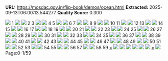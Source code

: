 # 

**URL:** https://mosdac.gov.in/flip-book/demos/ocean.html
**Extracted:** 2025-09-13T06:00:13.544277
**Quality Score:** 0.300

![](https://mosdac.gov.in/flip-book/demos/ocean/thumb1.jpg) 1
![](https://mosdac.gov.in/flip-book/demos/ocean/thumb2.jpg) ![](https://mosdac.gov.in/flip-book/demos/ocean/thumb3.jpg)
2 3
![](https://mosdac.gov.in/flip-book/demos/ocean/thumb4.jpg) ![](https://mosdac.gov.in/flip-book/demos/ocean/thumb5.jpg)
4 5
![](https://mosdac.gov.in/flip-book/demos/ocean/thumb6.jpg) ![](https://mosdac.gov.in/flip-book/demos/ocean/thumb7.jpg)
6 7
![](https://mosdac.gov.in/flip-book/demos/ocean/thumb8.jpg) ![](https://mosdac.gov.in/flip-book/demos/ocean/thumb9.jpg)
8 9
![](https://mosdac.gov.in/flip-book/demos/ocean/thumb10.jpg) ![](https://mosdac.gov.in/flip-book/demos/ocean/thumb11.jpg)
10 11
![](https://mosdac.gov.in/flip-book/demos/ocean/thumb12.jpg) ![](https://mosdac.gov.in/flip-book/demos/ocean/thumb13.jpg)
12 13
![](https://mosdac.gov.in/flip-book/demos/ocean/thumb14.jpg) ![](https://mosdac.gov.in/flip-book/demos/ocean/thumb15.jpg)
14 15
![](https://mosdac.gov.in/flip-book/demos/ocean/thumb16.jpg) ![](https://mosdac.gov.in/flip-book/demos/ocean/thumb17.jpg)
16 17
![](https://mosdac.gov.in/flip-book/demos/ocean/thumb18.jpg) ![](https://mosdac.gov.in/flip-book/demos/ocean/thumb19.jpg)
18 19
![](https://mosdac.gov.in/flip-book/demos/ocean/thumb20.jpg) ![](https://mosdac.gov.in/flip-book/demos/ocean/thumb21.jpg)
20 21
![](https://mosdac.gov.in/flip-book/demos/ocean/thumb22.jpg) ![](https://mosdac.gov.in/flip-book/demos/ocean/thumb23.jpg)
22 23
![](https://mosdac.gov.in/flip-book/demos/ocean/thumb24.jpg) ![](https://mosdac.gov.in/flip-book/demos/ocean/thumb25.jpg)
24 25
![](https://mosdac.gov.in/flip-book/demos/ocean/thumb26.jpg) ![](https://mosdac.gov.in/flip-book/demos/ocean/thumb27.jpg)
26 27
![](https://mosdac.gov.in/flip-book/demos/ocean/thumb28.jpg) ![](https://mosdac.gov.in/flip-book/demos/ocean/thumb29.jpg)
28 29
![](https://mosdac.gov.in/flip-book/demos/ocean/thumb30.jpg) ![](https://mosdac.gov.in/flip-book/demos/ocean/thumb31.jpg)
30 31
![](https://mosdac.gov.in/flip-book/demos/ocean/thumb32.jpg) ![](https://mosdac.gov.in/flip-book/demos/ocean/thumb33.jpg)
32 33
![](https://mosdac.gov.in/flip-book/demos/ocean/thumb34.jpg) ![](https://mosdac.gov.in/flip-book/demos/ocean/thumb35.jpg)
34 35
![](https://mosdac.gov.in/flip-book/demos/ocean/thumb36.jpg) ![](https://mosdac.gov.in/flip-book/demos/ocean/thumb37.jpg)
36 37
![](https://mosdac.gov.in/flip-book/demos/ocean/thumb38.jpg) ![](https://mosdac.gov.in/flip-book/demos/ocean/thumb39.jpg)
38 39
![](https://mosdac.gov.in/flip-book/demos/ocean/thumb40.jpg) ![](https://mosdac.gov.in/flip-book/demos/ocean/thumb41.jpg)
40 41
![](https://mosdac.gov.in/flip-book/demos/ocean/thumb42.jpg) ![](https://mosdac.gov.in/flip-book/demos/ocean/thumb43.jpg)
42 43
![](https://mosdac.gov.in/flip-book/demos/ocean/thumb44.jpg) ![](https://mosdac.gov.in/flip-book/demos/ocean/thumb45.jpg)
44 45
![](https://mosdac.gov.in/flip-book/demos/ocean/thumb46.jpg) ![](https://mosdac.gov.in/flip-book/demos/ocean/thumb47.jpg)
46 47
![](https://mosdac.gov.in/flip-book/demos/ocean/thumb48.jpg) ![](https://mosdac.gov.in/flip-book/demos/ocean/thumb49.jpg)
48 49
![](https://mosdac.gov.in/flip-book/demos/ocean/thumb50.jpg) ![](https://mosdac.gov.in/flip-book/demos/ocean/thumb51.jpg)
50 51
![](https://mosdac.gov.in/flip-book/demos/ocean/thumb52.jpg) ![](https://mosdac.gov.in/flip-book/demos/ocean/thumb53.jpg)
52 53
![](https://mosdac.gov.in/flip-book/demos/ocean/thumb54.jpg) ![](https://mosdac.gov.in/flip-book/demos/ocean/thumb55.jpg)
54 55
![](https://mosdac.gov.in/flip-book/demos/ocean/thumb56.jpg) ![](https://mosdac.gov.in/flip-book/demos/ocean/thumb57.jpg)
56 57
![](https://mosdac.gov.in/flip-book/demos/ocean/thumb58.jpg) ![](https://mosdac.gov.in/flip-book/demos/ocean/thumb59.jpg)
58 59
[«](https://mosdac.gov.in/flip-book/demos/ocean.html)
![](https://mosdac.gov.in/flip-book/demos/ocean/0.jpg)
![](https://mosdac.gov.in/flip-book/demos/ocean/1.jpg)
![](https://mosdac.gov.in/flip-book/demos/ocean/2.jpg)
![](https://mosdac.gov.in/flip-book/demos/ocean/3.jpg)
![](https://mosdac.gov.in/flip-book/demos/ocean/4.jpg)
![](https://mosdac.gov.in/flip-book/demos/ocean/5.jpg)
[»](https://mosdac.gov.in/flip-book/demos/ocean.html)
![](https://mosdac.gov.in/flip-book/demos/ocean/icons8-microsoft-30.png)
Page:0-1/59
